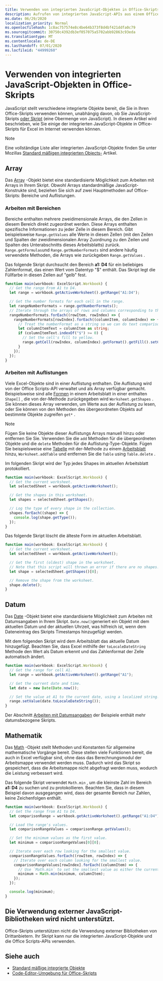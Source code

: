 ```yaml
---
title: Verwenden von integrierten JavaScript-Objekten in Office-Skripts
description: Aufrufen von integrierten JavaScript-APIs aus einem Office-Skript in Excel im Internet.
ms.date: 06/29/2020
localization_priority: Normal
ms.openlocfilehash: 1c8ac757574e8c4be64b373f8d4bf421ddfa0c79
ms.sourcegitcommit: 30750c4392db3ef057075a5702abb92863c93eda
ms.translationtype: MT
ms.contentlocale: de-DE
ms.lasthandoff: 07/01/2020
ms.locfileid: "44999260"
---
```

# <a name="using-built-in-javascript-objects-in-office-scripts"></a>Verwenden von integrierten JavaScript-Objekten in Office-Skripts

JavaScript stellt verschiedene integrierte Objekte bereit, die Sie in Ihren Office-Skripts verwenden können, unabhängig davon, ob Sie JavaScript-Skripts [oder Skript](../overview/code-editor-environment.md) (eine Obermenge von JavaScript). In diesem Artikel wird beschrieben, wie Sie einige der integrierten JavaScript-Objekte in Office-Skripts für Excel im Internet verwenden können.

> [!NOTE]
> Eine vollständige Liste aller integrierten JavaScript-Objekte finden Sie unter Mozillas [Standard mäßigen integrierten Objects-](https://developer.mozilla.org/docs/Web/JavaScript/Reference/Global_Objects) Artikel.

## <a name="array"></a>Array

Das [Array](https://developer.mozilla.org/docs/Web/JavaScript/Reference/Global_Objects/Array) -Objekt bietet eine standardisierte Möglichkeit zum Arbeiten mit Arrays in Ihrem Skript. Obwohl Arrays standardmäßige JavaScript-Konstrukte sind, beziehen Sie sich auf zwei Hauptmethoden auf Office-Skripts: Bereiche und Auflistungen.

### <a name="working-with-ranges"></a>Arbeiten mit Bereichen

Bereiche enthalten mehrere zweidimensionale Arrays, die den Zellen in diesem Bereich direkt zugeordnet werden. Diese Arrays enthalten spezifische Informationen zu jeder Zelle in diesem Bereich. Gibt beispielsweise `Range.getValues` alle Werte in diesen Zellen (mit den Zeilen und Spalten der zweidimensionalen Array Zuordnung zu den Zeilen und Spalten des Unterabschnitts dieses Arbeitsblatts) zurück. `Range.getFormulas`und `Range.getNumberFormats` sind andere häufig verwendete Methoden, die Arrays wie zurückgeben `Range.getValues` .

Das folgende Skript durchsucht den Bereich **a1: D4** für ein beliebiges Zahlenformat, das einen Wert vom Datentyp "$" enthält. Das Skript legt die Füllfarbe in diesen Zellen auf "gelb" fest.

```TypeScript
function main(workbook: ExcelScript.Workbook) {
  // Get the range From A1 to D4.
  let range = workbook.getActiveWorksheet().getRange("A1:D4");

  // Get the number formats for each cell in the range.
  let rangeNumberFormats = range.getNumberFormats();
  // Iterate through the arrays of rows and columns corresponding to those in the range.
  rangeNumberFormats.forEach((rowItem, rowIndex) => {
    rangeNumberFormats[rowIndex].forEach((columnItem, columnIndex) => {
      // Treat the numberFormat as a string so we can do text comparisons.
      let columnItemText = columnItem as string;
      if (columnItemText.indexOf("$") >= 0) {
        // Set the cell's fill to yellow.
        range.getCell(rowIndex, columnIndex).getFormat().getFill().setColor("yellow");
      }
    });
  });
}
```

### <a name="working-with-collections"></a>Arbeiten mit Auflistungen

Viele Excel-Objekte sind in einer Auflistung enthalten. Die Auflistung wird von der Office Scripts-API verwaltet und als Array verfügbar gemacht. Beispielsweise sind alle [Formen](/javascript/api/office-scripts/excelscript/excelscript.shape) in einem Arbeitsblatt in einer enthalten `Shape[]` , die von der-Methode zurückgegeben wird `Worksheet.getShapes` . Sie können dieses Array verwenden, um Werte aus der Auflistung zu lesen, oder Sie können von den Methoden des übergeordneten Objekts auf bestimmte Objekte zugreifen `get*` .

> [!NOTE]
> Fügen Sie keine Objekte dieser Auflistungs Arrays manuell hinzu oder entfernen Sie Sie. Verwenden Sie die `add` Methoden für die übergeordneten Objekte und die `delete` Methoden für die Auflistung-Type-Objekte. Fügen Sie beispielsweise eine [Tabelle](/javascript/api/office-scripts/excelscript/excelscript.table) mit der-Methode zu einem [Arbeitsblatt](/javascript/api/office-scripts/excelscript/excelscript.worksheet) hinzu, `Worksheet.addTable` und entfernen Sie die `Table` using `Table.delete` .

Im folgenden Skript wird der Typ jedes Shapes im aktuellen Arbeitsblatt protokolliert.

```TypeScript
function main(workbook: ExcelScript.Workbook) {
  // Get the current worksheet.
  let selectedSheet = workbook.getActiveWorksheet();

  // Get the shapes in this worksheet.
  let shapes = selectedSheet.getShapes();

  // Log the type of every shape in the collection.
  shapes.forEach((shape) => {
    console.log(shape.getType());
  });
}
```

Das folgende Skript löscht die älteste Form im aktuellen Arbeitsblatt.

```Typescript
function main(workbook: ExcelScript.Workbook) {
  // Get the current worksheet.
  let selectedSheet = workbook.getActiveWorksheet();

  // Get the first (oldest) shape in the worksheet.
  // Note that this script will thrown an error if there are no shapes.
  let shape = selectedSheet.getShapes()[0];

  // Remove the shape from the worksheet.
  shape.delete();
}
```

## <a name="date"></a>Datum

Das [Date](https://developer.mozilla.org/docs/Web/JavaScript/Reference/Global_Objects/Date) -Objekt bietet eine standardisierte Möglichkeit zum Arbeiten mit Datumsangaben in Ihrem Skript. `Date.now()`generiert ein Objekt mit dem aktuellen Datum und der aktuellen Uhrzeit, was hilfreich ist, wenn dem Dateneintrag des Skripts Timestamps hinzugefügt werden.

Mit dem folgenden Skript wird dem Arbeitsblatt das aktuelle Datum hinzugefügt. Beachten Sie, dass Excel mithilfe der `toLocaleDateString` Methode den Wert als Datum erkennt und das Zahlenformat der Zelle automatisch ändert.

```TypeScript
function main(workbook: ExcelScript.Workbook) {
  // Get the range for cell A1.
  let range = workbook.getActiveWorksheet().getRange("A1");

  // Get the current date and time.
  let date = new Date(Date.now());

  // Set the value at A1 to the current date, using a localized string.
  range.setValue(date.toLocaleDateString());
}
```

Der Abschnitt [Arbeiten mit Datumsangaben](../resources/excel-samples.md#work-with-dates) der Beispiele enthält mehr datumsbezogene Skripts.

## <a name="math"></a>Mathematik

Das [Math](https://developer.mozilla.org/docs/Web/JavaScript/Reference/Global_Objects/Math) -Objekt stellt Methoden und Konstanten für allgemeine mathematische Vorgänge bereit. Diese stellen viele Funktionen bereit, die auch in Excel verfügbar sind, ohne dass das Berechnungsmodul der Arbeitsmappe verwendet werden muss. Dadurch wird das Skript so gespeichert, dass die Arbeitsmappe nicht abgefragt werden muss, wodurch die Leistung verbessert wird.

Das folgende Skript verwendet `Math.min` , um die kleinste Zahl im Bereich **a1: D4** zu suchen und zu protokollieren. Beachten Sie, dass in diesem Beispiel davon ausgegangen wird, dass der gesamte Bereich nur Zahlen, keine Zeichenfolgen enthält.

```TypeScript
function main(workbook: ExcelScript.Workbook) {
  // Get the range from A1 to D4.
  let comparisonRange = workbook.getActiveWorksheet().getRange("A1:D4");

  // Load the range's values.
  let comparisonRangeValues = comparisonRange.getValues();

  // Set the minimum values as the first value.
  let minimum = comparisonRangeValues[0][0];

  // Iterate over each row looking for the smallest value.
  comparisonRangeValues.forEach((rowItem, rowIndex) => {
    // Iterate over each column looking for the smallest value.
    comparisonRangeValues[rowIndex].forEach((columnItem) => {
      // Use `Math.min` to set the smallest value as either the current cell's value or the previous minimum.
      minimum = Math.min(minimum, columnItem);
    });
  });

  console.log(minimum);
}

```

## <a name="use-of-external-javascript-libraries-is-not-supported"></a>Die Verwendung externer JavaScript-Bibliotheken wird nicht unterstützt.

Office-Skripts unterstützen nicht die Verwendung externer Bibliotheken von Drittanbietern. Ihr Skript kann nur die integrierten JavaScript-Objekte und die Office Scripts-APIs verwenden.

## <a name="see-also"></a>Siehe auch

- [Standard mäßige integrierte Objekte](https://developer.mozilla.org/docs/Web/JavaScript/Reference/Global_Objects)
- [Code-Editor-Umgebung für Office-Skripts](../overview/code-editor-environment.md)
